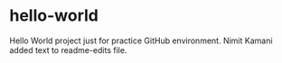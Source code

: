 # hello-world
Hello World project just for practice GitHub environment.
Nimit Kamani added text to readme-edits file.
